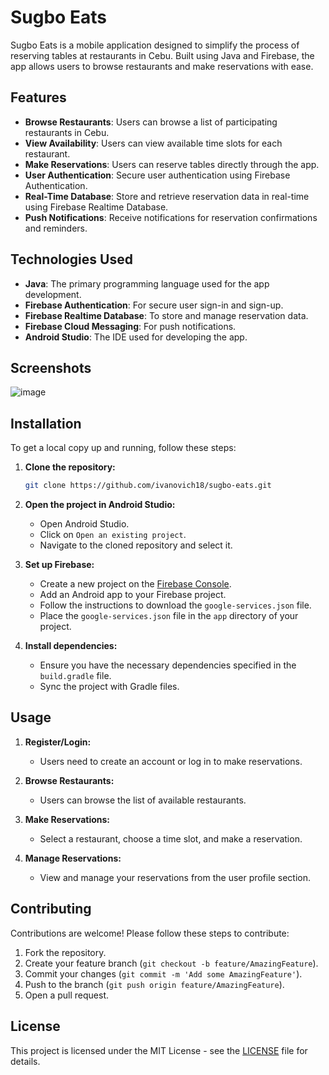 # Sugbo Eats

Sugbo Eats is a mobile application designed to simplify the process of reserving tables at restaurants in Cebu. Built using Java and Firebase, the app allows users to browse restaurants and make reservations with ease.

## Features

- **Browse Restaurants**: Users can browse a list of participating restaurants in Cebu.
- **View Availability**: Users can view available time slots for each restaurant.
- **Make Reservations**: Users can reserve tables directly through the app.
- **User Authentication**: Secure user authentication using Firebase Authentication.
- **Real-Time Database**: Store and retrieve reservation data in real-time using Firebase Realtime Database.
- **Push Notifications**: Receive notifications for reservation confirmations and reminders.

## Technologies Used

- **Java**: The primary programming language used for the app development.
- **Firebase Authentication**: For secure user sign-in and sign-up.
- **Firebase Realtime Database**: To store and manage reservation data.
- **Firebase Cloud Messaging**: For push notifications.
- **Android Studio**: The IDE used for developing the app.

## Screenshots

![image](https://github.com/ivanovich18/sugbo-eats/assets/88656474/43529fe0-983d-4f75-a0b0-fc91647cd582)

## Installation

To get a local copy up and running, follow these steps:

1. **Clone the repository:**

    ```bash
    git clone https://github.com/ivanovich18/sugbo-eats.git
    ```

2. **Open the project in Android Studio:**
   - Open Android Studio.
   - Click on `Open an existing project`.
   - Navigate to the cloned repository and select it.

3. **Set up Firebase:**
   - Create a new project on the [Firebase Console](https://console.firebase.google.com/).
   - Add an Android app to your Firebase project.
   - Follow the instructions to download the `google-services.json` file.
   - Place the `google-services.json` file in the `app` directory of your project.

4. **Install dependencies:**
   - Ensure you have the necessary dependencies specified in the `build.gradle` file.
   - Sync the project with Gradle files.

## Usage

1. **Register/Login:**
   - Users need to create an account or log in to make reservations.

2. **Browse Restaurants:**
   - Users can browse the list of available restaurants.

3. **Make Reservations:**
   - Select a restaurant, choose a time slot, and make a reservation.

4. **Manage Reservations:**
   - View and manage your reservations from the user profile section.

## Contributing

Contributions are welcome! Please follow these steps to contribute:

1. Fork the repository.
2. Create your feature branch (`git checkout -b feature/AmazingFeature`).
3. Commit your changes (`git commit -m 'Add some AmazingFeature'`).
4. Push to the branch (`git push origin feature/AmazingFeature`).
5. Open a pull request.

## License

This project is licensed under the MIT License - see the [LICENSE](LICENSE) file for details.
